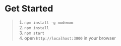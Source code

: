# Get Started
> 1. `npm install -g nodemon`
> 2. `npm install`
> 3. `npm start`
> 4. open `http://localhost:3000` in your browser